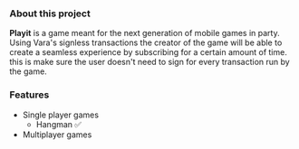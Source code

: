 ### About this project

**Playit** is a game meant for the next generation of mobile games in party. Using Vara's signless transactions the creator of the game will be able to create a seamless experience by subscribing for a certain amount of time. this is make sure the user doesn't need to sign for every transaction run by the game.

### Features

- Single player games
  - Hangman ✅
- Multiplayer games
